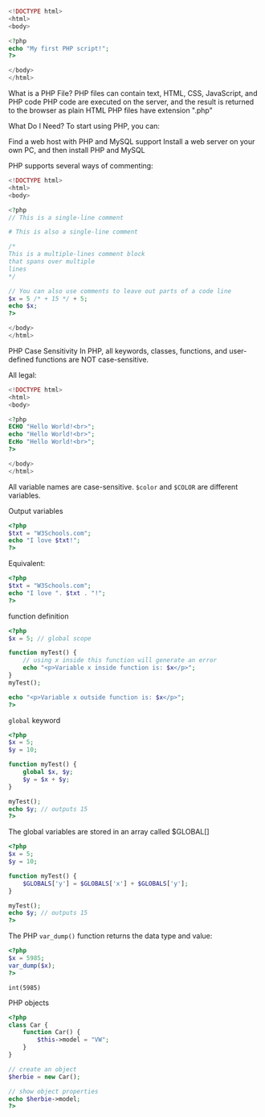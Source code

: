 ```php

<!DOCTYPE html>
<html>
<body>

<?php
echo "My first PHP script!";
?>

</body>
</html>
```

What is a PHP File?
PHP files can contain text, HTML, CSS, JavaScript, and PHP code
PHP code are executed on the server, and the result is returned to the browser as plain HTML
PHP files have extension ".php"

What Do I Need?
To start using PHP, you can:

Find a web host with PHP and MySQL support
Install a web server on your own PC, and then install PHP and MySQL

PHP supports several ways of commenting:

```php
<!DOCTYPE html>
<html>
<body>

<?php
// This is a single-line comment

# This is also a single-line comment

/*
This is a multiple-lines comment block
that spans over multiple
lines
*/

// You can also use comments to leave out parts of a code line
$x = 5 /* + 15 */ + 5;
echo $x;
?>

</body>
</html>
```

PHP Case Sensitivity
In PHP, all keywords, classes, functions, and user-defined functions are NOT case-sensitive.

All legal:

```php
<!DOCTYPE html>
<html>
<body>

<?php
ECHO "Hello World!<br>";
echo "Hello World!<br>";
EcHo "Hello World!<br>";
?>

</body>
</html>
```

All variable names are case-sensitive.
`$color` and `$COLOR` are different variables.

Output variables
```php
<?php
$txt = "W3Schools.com";
echo "I love $txt!";
?>
```

Equivalent:
```php
<?php
$txt = "W3Schools.com";
echo "I love ". $txt . "!";
?>
```

function definition
```php
<?php
$x = 5; // global scope

function myTest() {
    // using x inside this function will generate an error
    echo "<p>Variable x inside function is: $x</p>";
} 
myTest();

echo "<p>Variable x outside function is: $x</p>";
?>
```
`global` keyword

```php
<?php
$x = 5;
$y = 10;

function myTest() {
    global $x, $y;
    $y = $x + $y;
}

myTest();
echo $y; // outputs 15
?>
```

The global variables are stored in an array called $GLOBAL[]

```php
<?php
$x = 5;
$y = 10;

function myTest() {
    $GLOBALS['y'] = $GLOBALS['x'] + $GLOBALS['y'];
} 

myTest();
echo $y; // outputs 15
?>
```

 The PHP `var_dump()` function returns the data type and value:
```php
<?php 
$x = 5985;
var_dump($x);
?>
```

`int(5985)`

PHP objects
```php
<?php
class Car {
    function Car() {
        $this->model = "VW";
    }
}

// create an object
$herbie = new Car();

// show object properties
echo $herbie->model;
?>
```
